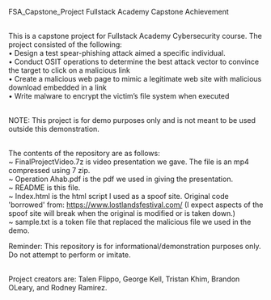 FSA_Capstone_Project
Fullstack Academy Capstone Achievement<br></br>

This is a capstone project for Fullstack Academy Cybersecurity course. The project consisted of the following:<br>
•	Design a test spear-phishing attack aimed a specific individual.<br>
•	Conduct OSIT operations to determine the best attack vector to convince the target to click on a malicious link<br>
•	Create a malicious web page to mimic a legitimate web site with malicious download embedded in a link<br>
•	Write malware to encrypt the victim’s file system when executed<br></br>

NOTE: This project is for demo purposes only and is not meant to be used outside this demonstration.<br></br>

The contents of the repository are as follows:<br>
~ FinalProjectVideo.7z is video presentation we gave. The file is an mp4 compressed using 7 zip. <br>
~ Operation Ahab.pdf is the pdf we used in giving the presentation.<br>
~ README is this file.<br>
~ Index.html is the html script I used as a spoof site. Original code 'borrowed' from: https://www.lostlandsfestival.com/ (I expect aspects of the spoof site will break when the original is modified or is taken down.)<br>
~ sample.txt is a token file that replaced the malicious file we used in the demo.<br>

Reminder: This repository is for informational/demonstration purposes only. Do not attempt to perform or imitate.<br></br>

Project creators are: Talen Flippo, George Kell, Tristan Khim, Brandon OLeary, and Rodney Ramirez.
